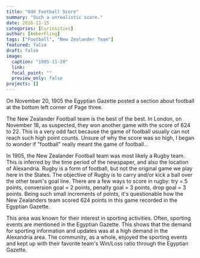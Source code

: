 ```yaml
---
title: "Odd Football Score"
summary: "Such a unrealistic score."
date: 2016-11-15
categories: [Curiosities]
author: [AmberFling]
tags: ["Football", "New Zealander Team"]
featured: false
draft: false
image:
  caption: "1905-11-20"
  link:
  focal_point: ""
  preview_only: false
projects: []
---
```

On November 20, 1905 the Egyptian Gazette posted a section about football at the bottom left corner of Page three.

The New Zealander Football team is the best of the best. In London, on November 18, as suspected, they won another game with the score of 624 to 22. This is a very odd fact because the game of football usually can not reach such high point counts. Unsure of why the score was so high, I began to wonder if "football" really meant the game of football...

In 1905, the New Zealander Football team was most likely a Rugby team. This is inferred by the time period of the newspaper, and also the location of Alexandria. Rugby is a form of football, but not the original game we play here in the States. The objective of Rugby is to carry and/or kick a ball over the other team's goal line. There are a few ways to score in rugby: try = 5 points, conversion goal = 2 points, penalty goal = 3 points, drop goal = 3 points. Being such small increments of points, it's questionable how the New Zealanders team scored 624 points in this game recorded in the Egyptian Gazette.

This area was known for their interest in sporting activities. Often, sporting events are mentioned in the Egyptian Gazette. This shows that the demand for sporting information and updates was at a high demand in the Alexandria area. The community, as a whole, enjoyed the sporting events and kept up with their favorite team's Win/Loss ratio through the Egyptian Gazette.
